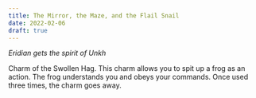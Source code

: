 ```yaml
---
title: The Mirror, the Maze, and the Flail Snail
date: 2022-02-06
draft: true
---
```

*Eridian gets the spirit of Unkh*


Charm of the Swollen Hag. This charm allows you to spit up a frog as an action. The frog understands you and obeys your commands. Once used three times, the charm goes away.
